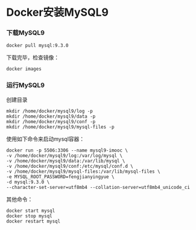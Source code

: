 # Docker安装MySQL9

### 下载MySQL9
```
docker pull mysql:9.3.0
```
下载完毕，检查镜像：
```
docker images
```

### 运行MySQL9

创建目录
```
mkdir /home/docker/mysql9/log -p
mkdir /home/docker/mysql9/data -p
mkdir /home/docker/mysql9/conf -p
mkdir /home/docker/mysql9/mysql-files -p
```

使用如下命令来启动mysql容器：
```
docker run -p 5506:3306 --name mysql9-imooc \
-v /home/docker/mysql9/log:/var/log/mysql \
-v /home/docker/mysql9/data:/var/lib/mysql \
-v /home/docker/mysql9/conf:/etc/mysql/conf.d \
-v /home/docker/mysql9/mysql-files:/var/lib/mysql-files \
-e MYSQL_ROOT_PASSWORD=fengjianyingyue \
-d mysql:9.3.0 \
--character-set-server=utf8mb4 --collation-server=utf8mb4_unicode_ci
```

其他命令：
```
docker start mysql
docker stop mysql
docker restart mysql
```